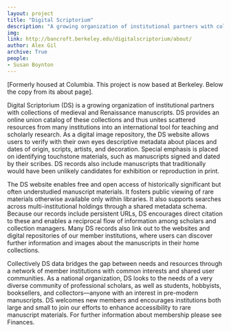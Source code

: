 ```yaml
---
layout: project
title: "Digital Scriptorium"
description: "A growing organization of institutional partners with collections of medieval and Renaissance manuscripts."
img: 
link: http://bancroft.berkeley.edu/digitalscriptorium/about/
author: Alex Gil
archive: True
people:
- Susan Boynton
---
```


[Formerly housed at Columbia. This project is now based at Berkeley. Below the copy from its about page].

Digital Scriptorium (DS) is a growing organization of institutional partners with collections of medieval and Renaissance manuscripts. DS provides an online union catalog of these collections and thus unites scattered resources from many institutions into an international tool for teaching and scholarly research. As a digital image repository, the DS website allows users to verify with their own eyes descriptive metadata about places and dates of origin, scripts, artists, and decoration. Special emphasis is placed on identifying touchstone materials, such as manuscripts signed and dated by their scribes. DS records also include manuscripts that traditionally would have been unlikely candidates for exhibition or reproduction in print.

The DS website enables free and open access of historically significant but often understudied manuscript materials. It fosters public viewing of rare materials otherwise available only within libraries. It also supports searches across multi-institutional holdings through a shared metadata schema. Because our records include persistent URLs, DS encourages direct citation to these and enables a reciprocal flow of information among scholars and collection managers. Many DS records also link out to the websites and digital repositories of our member institutions, where users can discover further information and images about the manuscripts in their home collections.

Collectively DS data bridges the gap between needs and resources through a network of member institutions with common interests and shared user communities. As a national organization, DS looks to the needs of a very diverse community of professional scholars, as well as students, hobbyists, booksellers, and collectors—anyone with an interest in pre-modern manuscripts. DS welcomes new members and encourages institutions both large and small to join our efforts to enhance accessibility to rare manuscript materials. For further information about membership please see Finances. 